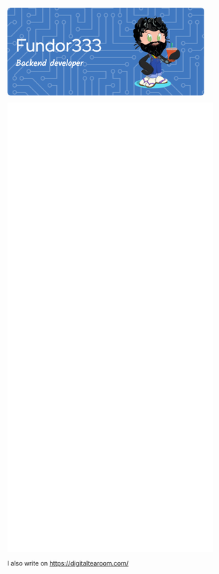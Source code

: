 ![Header](./github-header-image.png)

![Metrics](/github-metrics.svg)

I also write on <a rel="nofollow me" class="Link--primary" href="https://digitaltearoom.com/">https://digitaltearoom.com/</a>
